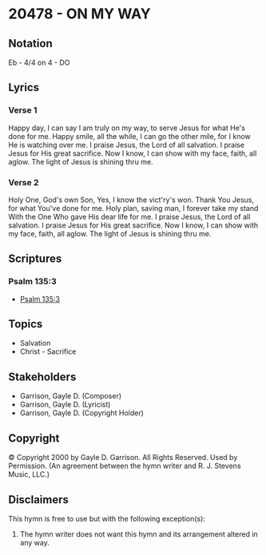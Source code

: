 # 20478 - ON MY WAY

## Notation

Eb - 4/4 on 4 - DO

## Lyrics

### Verse 1

Happy day, I can say I am truly on my way, to serve Jesus for what He's done for me. Happy smile, all the while, I can go the other mile, for I know He is watching over me. I praise Jesus, the Lord of all salvation. I praise Jesus for His great sacrifice. Now I know, I can show with my face, faith, all aglow. The light of Jesus is shining thru me.

### Verse 2

Holy One, God's own Son, Yes, I know the vict'ry's won. Thank You Jesus, for what You've done for me. Holy plan, saving man, I forever take my stand With the One Who gave His dear life for me. I praise Jesus, the Lord of all salvation. I praise Jesus for His great sacrifice. Now I know, I can show with my face, faith, all aglow. The light of Jesus is shining thru me.


## Scriptures

### Psalm 135:3

- [Psalm 135:3](https://www.biblegateway.com/passage/?search=Psalm%20135%3A3)


## Topics

- Salvation
- Christ - Sacrifice

## Stakeholders

- Garrison, Gayle D. (Composer)
- Garrison, Gayle D. (Lyricist)
- Garrison, Gayle D. (Copyright Holder)

## Copyright

© Copyright 2000 by Gayle D. Garrison. All Rights Reserved. Used by Permission.
(An agreement between the hymn writer and R. J. Stevens Music, LLC.)

## Disclaimers

This hymn is free to use but with the following exception(s):
1. The hymn writer does not want this hymn and its arrangement altered in any way.

